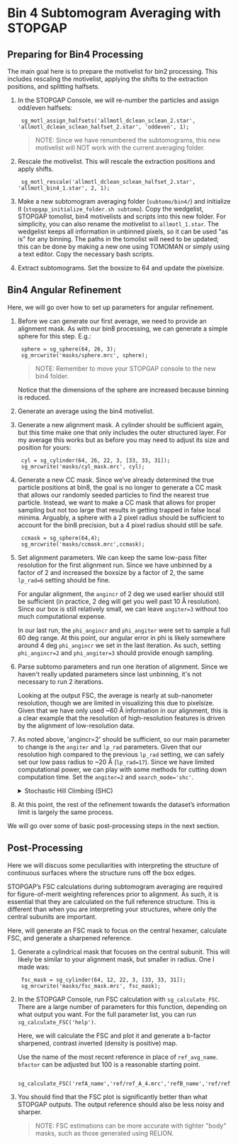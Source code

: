 # Bin 4 Subtomogram Averaging with STOPGAP

## Preparing for Bin4 Processing

The main goal here is to prepare the motivelist for bin2 processing.
This includes rescaling the motivelist, applying the shifts to the extraction positions, and splitting halfsets.

1. In the STOPGAP Console, we will re-number the particles and assign odd/even halfsets:

        sg_motl_assign_halfsets('allmotl_dclean_sclean_2.star', 'allmotl_dclean_sclean_halfset_2.star', 'oddeven', 1);

    >NOTE: Since we have renumbered the subtomograms, this new motivelist will NOT work with the current averaging folder.

2. Rescale the motivelist.
This will rescale the extraction positions and apply shifts.

        sg_motl_rescale('allmotl_dclean_sclean_halfset_2.star', 'allmotl_bin4_1.star', 2, 1);

3. Make a new subtomogram averaging folder (`subtomo/bin4/`) and initialize it (`stopgap_initialize_folder.sh subtomo`).
Copy the wedgelist, STOPGAP tomolist, bin4 motivelists and scripts into this new folder.
For simplicity, you can also rename the motivelist to `allmotl_1.star`.
The wedgelist keeps all information in unbinned pixels, so it can be used "as is" for any binning.
The paths in the tomolist will need to be updated; this can be done by making a new one using TOMOMAN or simply using a text editor.
Copy the necessary bash scripts.

5. Extract subtomograms.
Set the boxsize to 64 and update the pixelsize.

## Bin4 Angular Refinement

Here, we will go over how to set up parameters for angular refinement.

1. Before we can generate our first average, we need to provide an alignment mask.
As with our bin8 processing, we can generate a simple sphere for this step.
E.g.:

        sphere = sg_sphere(64, 26, 3);
        sg_mrcwrite('masks/sphere.mrc', sphere);
   >NOTE: Remember to move your STOPGAP console to the new bin4 folder. 

   Notice that the dimensions of the sphere are increased because binning is reduced.

2. Generate an average using the bin4 motivelist.

3. Generate a new alignment mask.
A cylinder should be sufficient again, but this time make one that only includes the outer structured layer.
For my average this works but as before you may need to adjust its size and position for yours:

        cyl = sg_cylinder(64, 26, 22, 3, [33, 33, 31]);
        sg_mrcwrite('masks/cyl_mask.mrc', cyl);

4. Generate a new CC mask.
Since we’ve already determined the true particle positions at bin8, the goal is no longer to generate a CC mask that allows our randomly seeded particles to find the nearest true particle.
Instead, we want to make a CC mask that allows for proper sampling but not too large that results in getting trapped in false local minima.
Arguably, a sphere with a 2 pixel radius should be sufficient to account for the bin8 precision, but a 4 pixel radius should still be safe.

        ccmask = sg_sphere(64,4);
        sg_mrcwrite('masks/ccmask.mrc',ccmask);

6. Set alignment parameters.
   We can keep the same low-pass filter resolution for the first alignment run.
   Since we have unbinned by a factor of 2 and increased the boxsize by a factor of 2, the same `lp_rad=6` setting should be fine.

   For angular alignment, the `angincr` of 2 deg we used earlier should still be sufficient (in practice, 2 deg will get you well past 10 Å resolution).
   Since our box is still relatively small, we can leave `angiter=3` without too much computational expense.

   In our last run, the `phi_angincr` and `phi_angiter` were set to sample a full 60 deg range.
   At this point, our angular error in phi is likely somewhere around 4 deg `phi_angincr` we set in the last iteration.
   As such, setting `phi_angincr=2` and `phi_angiter=3` should provide enough sampling.

8. Parse subtomo parameters and run one iteration of alignment.
   Since we haven't really updated parameters since last unbinning, it's not necessary to run 2 iterations.

   Looking at the output FSC, the average is nearly at sub-nanometer resolution, though we are limited in visualizing this due to pixelsize.
   Given that we have only used ~60 Å information in our alignment, this is a clear example that the resolution of high-resolution features is driven by the alignment of low-resolution data.

9. As noted above, 'angincr=2' should be sufficient, so our main parameter to change is the `angiter` and `lp_rad` parameters.
Given that our resolution high compared to the previous `lp_rad` setting, we can safely set our low pass radius to ~20 Å (`lp_rad=17`).
Since we have limited computational power, we can play with some methods for cutting down computation time.
Set the `angiter=2` and `search_mode='shc'`.

    <details><summary>
    Stochastic Hill Climbing (SHC)</summary>
    In standard hill climbing, the goal is to sample all possible orientations (within the desired search range) and take the highest scoring orientation; i.e. to move up the hill as quickly as possible.
    SHC instead randomizes the order of search angles, scores the prior best angle, and accepts the first better-scoring orientation.
    As a result, you are still moving up the hill, but potentially not as quickly as possible.

    Even though alignments are potentially suboptimal, SHC results in an incrementally better reference more quickly, so more iterations can be done in the same amount of time.
    Low to medium resolution information, i.e. the information you are using to align, is  still well-resolved, so further iterations will still improve the overall alignment of the dataset.

   SHC also scales well with respect to resolution.
   When aligning against lower resolution data, the difference between the optimal orientation and a slightly suboptimal orientation are minimal, and the CC may not pick up on the difference.
   As you progressively align with higher resolution information, it becomes easier to score the difference between a optimal and suboptimal orientations, so the chances of finding a better solution to the prior one is lower.
   When this approaches maximum computation time, SHC essentially becomes standard hill climbing.

    >NOTE: SHC is only  useful when refining angles of particles that are close to their true orientations.
    >SHC should NEVER be used during *de novo* reference generation or finding true particle positions from oversampled starting positions.
    </details></p>

11. At this point, the rest of the refinement towards the dataset’s information limit is largely the same process.

We will go over some of basic post-processing steps in the next section.

## Post-Processing

Here we will discuss some peculiarities with interpreting the structure of continuous surfaces where the structure runs off the box edges.

STOPGAP’s FSC calculations during subtomogram averaging are required for figure-of-merit weighting references prior to alignment.
As such, it is essential that they are calculated on the full reference structure.
This is different than when you are interpreting your structures, where only the central subunits are important.

Here, will generate an FSC mask to focus on the central hexamer, calculate FSC, and generate a sharpened reference.

1. Generate a cylindrical mask that focuses on the central subunit.
This will likely be similar to your alignment mask, but smaller in radius.
One I made was:

        fsc_mask = sg_cylinder(64, 12, 22, 3, [33, 33, 31]);
        sg_mrcwrite('masks/fsc_mask.mrc', fsc_mask);

2. In the STOPGAP Console, run FSC calculation with `sg_calculate_FSC`.
   There are a large number of parameters for this function, depending on what output you want. For the full parameter list, you can run `sg_calculate_FSC('help')`.

   Here, we will calculate the FSC and plot it and generate a b-factor sharpened, contrast inverted (density is positive) map.

   Use the name of the most recent reference in place of `ref_avg_name`.
   `bfactor` can be adjusted but 100 is a reasonable starting point.

        sg_calculate_FSC('refA_name','ref/ref_A_4.mrc','refB_name','ref/ref_B_4.mrc','mask_name','masks/fsc_mask.mrc','pixelsize',5.4,'symmetry','c6','bfactor',100,'ref_avg_name','ref/filt_4.mrc','x_label',1);

4. You should find that the FSC plot is significantly better than what STOPGAP outputs.
The output reference should also be less noisy and sharper.

    >NOTE: FSC estimations can be more accurate with tighter "body" masks, such as those generated using RELION.
